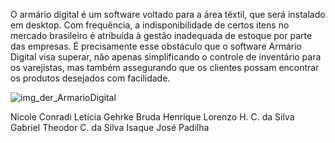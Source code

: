 O armário digital é um software voltado para a área têxtil, que será instalado em desktop. Com frequência, a indisponibilidade de certos itens no mercado brasileiro é atribuída à gestão inadequada de estoque por parte das empresas. 
É precisamente esse obstáculo que o software Armário Digital visa superar, não apenas simplificando o controle de inventário para os varejistas, mas também assegurando que os clientes possam encontrar os produtos desejados com facilidade.


![img_der_ArmarioDigital](https://github.com/nickconradi/ArmarioDigital/assets/145594857/ae1f4e04-52a6-4aae-82be-b5ce72253227)

Nicole Conradi 
Letícia Gehrke Bruda 
Henrique Lorenzo H. C. da Silva 
Gabriel Theodor C. da Silva
Isaque José Padilha 
